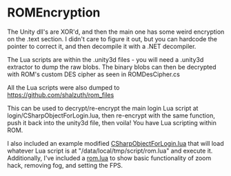 # ROMEncryption

The Unity dll's are XOR'd, and then the main one has some weird encryption on the .text section. I didn't care to figure it out, but you can hardcode the pointer to correct it, and then decompile it with a .NET decompiler.

The Lua scripts are within the .unity3d files - you will need a .unity3d extractor to dump the raw blobs. The binary blobs can then be decrypted with ROM's custom DES cipher as seen in ROMDesCipher.cs

All the Lua scripts were also dumped to https://github.com/shalzuth/rom_files

This can be used to decrypt/re-encrypt the main login Lua script at login/CSharpObjectForLogin.lua, then re-encrypt with the same function, push it back into the unity3d file, then voila! You have Lua scripting within ROM.

I also included an example modified [CSharpObjectForLogin.lua](https://github.com/shalzuth/ROMEncryption/blob/master/CSharpObjectForLogin.lua#L90-L144) that will load whatever Lua script is at "/data/local/tmp/script/rom.lua" and execute it. Additionally, I've included a [rom.lua](https://github.com/shalzuth/ROMEncryption/blob/master/rom.lua) to show basic functionality of zoom hack, removing fog, and setting the FPS.

